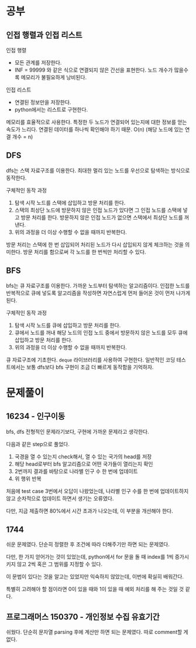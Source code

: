 # 공부

## 인접 행렬과 인접 리스트
인접 행렬
- 모든 관계를 저장한다.
- INF = 99999 와 같은 식으로 연결되지 않은 간선을 표현한다.
노드 개수가 많을수록 메모리가 불필요하게 낭비된다.

인접 리스트
- 연결된 정보만을 저장한다.
- python에서는 리스트로 구현한다.

메모리를 효율적으로 사용한다.
특정한 두 노드가 연결되어 있는지에 대한 정보를 얻는 속도가 느리다.
연결된 데이터를 하나씩 확인해야 하기 때문. O(n) (해당 노드에 있는 연결 개수 = n)

## DFS
dfs는 스택 자료구조를 이용한다.
최대한 멀리 있는 노드를 우선으로 탐색하는 방식으로 동작한다.

구체적인 동작 과정
1. 탐색 시작 노드를 스택에 삽입하고 방문 처리를 한다.
2. 스택의 최상단 노드에 방문하지 않은 인접 노드가 있다면 그 인접 노드를 스택에 넣고 방문 처리를 한다. 방문하지 않은 인접 노드가 없으면 스택에서 최상단 노드를 꺼낸다.
3. 위의 과정을 더 이상 수행할 수 없을 때까지 반복한다.
>
방문 처리는 스택에 한 번 삽입되어 처리된 노드가 다시 삽입되지 않게 체크하는 것을 의미한다. 방문 처리를 함으로써 각 노드를 한 번씩만 처리할 수 있다.

## BFS
bfs는 큐 자료구조를 이용한다.
가까운 노드부터 탐색하는 알고리즘이다.
인접한 노드를 반복적으로 큐에 넣도록 알고리즘을 작성하면 자연스럽게 먼저 들어온 것이 먼저 나가게 된다.

구체적인 동작 과정
1. 탐색 시작 노드를 큐에 삽입하고 방문 처리를 한다.
2. 큐에서 노드를 꺼내 해당 노드의 인접 노드 중에서 방문하지 않은 노드를 모두 큐에 삽입하고 방문 처리를 한다.
3. 위의 과정을 더 이상 수행할 수 없을 때까지 반복한다.
>
큐 자료구조에 기초한다. `deque` 라이브러리를 사용하여 구현한다. 일반적인 코딩 테스트에서는 보통 dfs보다 bfs 구현이 조금 더 빠르게 동작함을 기억하자.

# 문제풀이
## 16234 - 인구이동
bfs, dfs 전형적인 문제라기보다, 구현에 가까운 문제라고 생각한다.

다음과 같은 step으로 풀었다.
1. 국경을 열 수 있는지 check해서, 열 수 있는 국가의 head를 저장
2. 해당 head로부터 bfs 알고리즘으로 어떤 국가들이 열리는지 확인
3. 2번까지 결과를 바탕으로 나라별 인구 수 한 번에 업데이트
4. 위 행위 반복

처음에 test case 3번에서 오답이 나왔었는데, 나라별 인구 수를 한 번에 업데이트하지 않고 순차적으로 업데이트 하면서 생기는 오류였다.

다만, 지금 제출하면 80%에서 시간 초과가 나오는데, 이 부분을 개선해야 한다.

## 1744
쉬운 문제였다.
단순히 정렬한 후 조건에 따라 더해주기만 하면 되는 문제였다.

다만, 한 가지 얻어가는 것이 있었는데, python에서 for 문을 돌 때
index를 1씩 증가시키지 않고 2씩 혹은 그 범위를 지정할 수 있다.

이 문법이 있다는 것을 알고는 있었지만 익숙하지 않았는데, 이번에 확실히 배워간다.

특별히 고려해야 할 점이라면 0이 있을 때와 1이 있을 때 예외 처리를 해 주는 것일 것 같다.


## 프로그래머스 150370 - 개인정보 수집 유효기간
쉬웠다. 단순히 문자열 parsing 후에 계산만 하면 되는 문제였다.
따로 comment할 게 없다.

